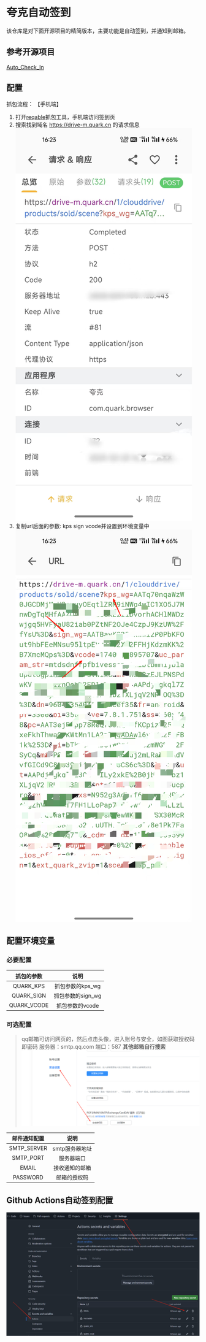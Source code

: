 # 夸克自动签到
该仓库是对下面开源项目的精简版本，主要功能是自动签到，并通知到邮箱。
## 参考开源项目

[Auto_Check_In](https://github.com/BNDou/Auto_Check_In/blob/main/checkIn_Quark.py)

## 配置

抓包流程：
【手机端】

1. 打开[reqable](https://reqable.com/zh-CN/)抓包工具，手机端访问签到页
2. 搜索找到域名 https://drive-m.quark.cn 的请求信息
   ![抓包](docs/抓包.jpg)
3. 复制url后面的参数: kps sign vcode并设置到环境变量中
   ![参数](docs/复制.png)

## 配置环境变量

### 必要配置

|    抓包的参数    |      说明      |
|:-----------:|:------------:|
|  QUARK_KPS  | 抓包参数的kps_wg  |
| QUARK_SIGN  | 抓包参数的sign_wg |
| QUARK_VCODE |  抓包参数的vcode  |

### 可选配置

> qq邮箱可访问网页的，然后点击头像，进入账号与安全，如图获取授权码即密码
> 服务器：smtp.qq.com 端口：587
> **其他邮箱自行搜索**
![邮箱](docs/邮箱配置.png)

|   邮件通知配置    |    说明     |
|:-----------:|:---------:|
| SMTP_SERVER | smtp服务器地址 |
|  SMTP_PORT  |   服务器端口   |
|    EMAIL    |  接收通知的邮箱  |
|  PASSWORD   |  邮箱的授权码   |

## Github Actions自动签到配置

![img.png](docs/secrets.png)
